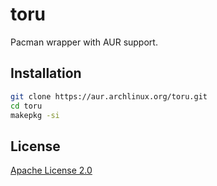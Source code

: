 # toru

Pacman wrapper with AUR support.

## Installation

```bash
git clone https://aur.archlinux.org/toru.git
cd toru
makepkg -si
```

## License

[Apache License 2.0](https://github.com/PryosCode/toru/blob/master/LICENSE)